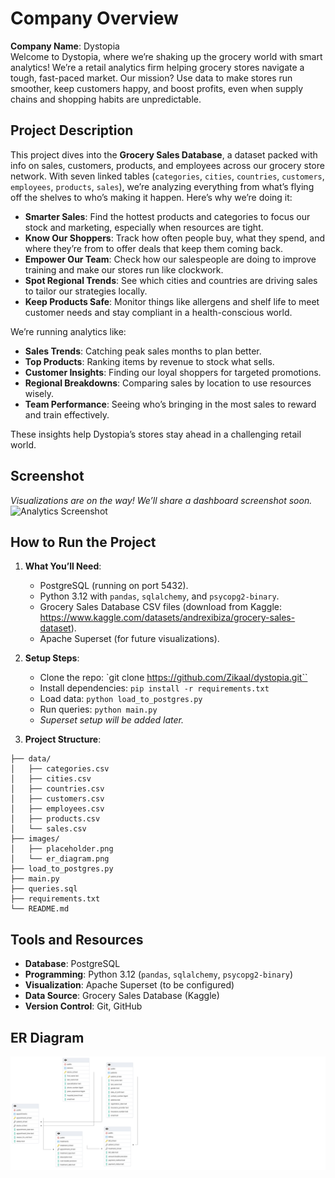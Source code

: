 # Company Overview
**Company Name**: Dystopia  
Welcome to Dystopia, where we’re shaking up the grocery world with smart analytics! We’re a retail analytics firm helping grocery stores navigate a tough, fast-paced market. Our mission? Use data to make stores run smoother, keep customers happy, and boost profits, even when supply chains and shopping habits are unpredictable.

## Project Description
This project dives into the **Grocery Sales Database**, a dataset packed with info on sales, customers, products, and employees across our grocery store network. With seven linked tables (`categories`, `cities`, `countries`, `customers`, `employees`, `products`, `sales`), we’re analyzing everything from what’s flying off the shelves to who’s making it happen. Here’s why we’re doing it:

- **Smarter Sales**: Find the hottest products and categories to focus our stock and marketing, especially when resources are tight.
- **Know Our Shoppers**: Track how often people buy, what they spend, and where they’re from to offer deals that keep them coming back.
- **Empower Our Team**: Check how our salespeople are doing to improve training and make our stores run like clockwork.
- **Spot Regional Trends**: See which cities and countries are driving sales to tailor our strategies locally.
- **Keep Products Safe**: Monitor things like allergens and shelf life to meet customer needs and stay compliant in a health-conscious world.

We’re running analytics like:
- **Sales Trends**: Catching peak sales months to plan better.
- **Top Products**: Ranking items by revenue to stock what sells.
- **Customer Insights**: Finding our loyal shoppers for targeted promotions.
- **Regional Breakdowns**: Comparing sales by location to use resources wisely.
- **Team Performance**: Seeing who’s bringing in the most sales to reward and train effectively.

These insights help Dystopia’s stores stay ahead in a challenging retail world.

## Screenshot
*Visualizations are on the way! We’ll share a dashboard screenshot soon.*  
![Analytics Screenshot](images/placeholder.png)

## How to Run the Project
1. **What You’ll Need**:
   - PostgreSQL (running on port 5432).
   - Python 3.12 with `pandas`, `sqlalchemy`, and `psycopg2-binary`.
   - Grocery Sales Database CSV files (download from Kaggle: https://www.kaggle.com/datasets/andrexibiza/grocery-sales-dataset).
   - Apache Superset (for future visualizations).

2. **Setup Steps**:
   - Clone the repo: `git clone https://github.com/Zikaal/dystopia.git``
   - Install dependencies: `pip install -r requirements.txt`
   - Load data: `python load_to_postgres.py`
   - Run queries: `python main.py`
   - *Superset setup will be added later.*

3. **Project Structure**:
```plaintext
├── data/
│   ├── categories.csv
│   ├── cities.csv
│   ├── countries.csv
│   ├── customers.csv
│   ├── employees.csv
│   ├── products.csv
│   └── sales.csv
├── images/
│   ├── placeholder.png
│   └── er_diagram.png
├── load_to_postgres.py
├── main.py
├── queries.sql
├── requirements.txt
└── README.md
```


## Tools and Resources
- **Database**: PostgreSQL
- **Programming**: Python 3.12 (`pandas`, `sqlalchemy`, `psycopg2-binary`)
- **Visualization**: Apache Superset (to be configured)
- **Data Source**: Grocery Sales Database (Kaggle)
- **Version Control**: Git, GitHub

## ER Diagram
![ER Diagram](images/ERD.png)

